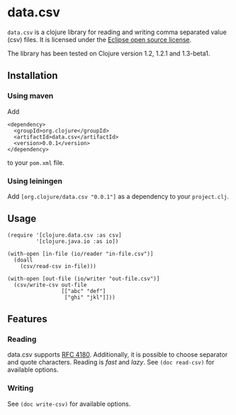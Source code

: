 # data.csv

`data.csv` is a clojure library for reading and writing comma
separated value (csv) files. It is licensed under the [Eclipse open
source license](http://www.opensource.org/licenses/eclipse-1.0.php).

The library has been tested on Clojure version 1.2, 1.2.1 and
1.3-beta1.

## Installation

### Using maven

Add 

    <dependency>
      <groupId>org.clojure</groupId>
      <artifactId>data.csv</artifactId>
      <version>0.0.1</version>
    </dependency>

to your `pom.xml` file.

### Using leiningen

Add `[org.clojure/data.csv "0.0.1"]` as a dependency to your `project.clj`.

## Usage

    (require '[clojure.data.csv :as csv]
             '[clojure.java.io :as io])

    (with-open [in-file (io/reader "in-file.csv")]
      (doall
        (csv/read-csv in-file)))

    (with-open [out-file (io/writer "out-file.csv")]
      (csv/write-csv out-file
                     [["abc" "def"]
                      ["ghi" "jkl"]]))

## Features

### Reading

data.csv supports [RFC
4180](http://tools.ietf.org/html/rfc4180). Additionally, it is
possible to choose separator and quote characters. Reading is *fast*
and *lazy*. See `(doc read-csv)` for available options.

### Writing

See `(doc write-csv)` for available options.

